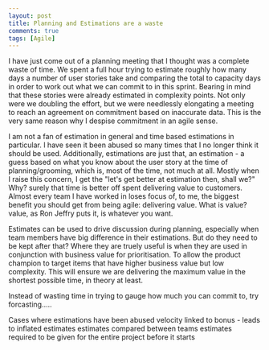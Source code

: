 ```yaml
---
layout: post
title: Planning and Estimations are a waste
comments: true
tags: [Agile]
---
```


I have just come out of a planning meeting that I thought was a complete waste of time. We spent a full hour trying to estimate roughly how many days a number of user stories take and comparing the total to capacity days in order to work out what we can commit to in this sprint. Bearing in mind that these stories were already estimated in complexity points. Not only were we doubling the effort, but we were needlessly elongating a meeting to reach an agreement on commitment based on inaccurate data. This is the very same reason why I despise commitment in an agile sense.

I am not a fan of estimation in general and time based estimations in particular. I have seen it been abused so many times that I no longer think it should be used. Additionally, estimations are just that, an estimation - a guess based on what you know about the user story at the time of planning/grooming, which is, most of the time, not much at all. Mostly when I raise this concern, I get the "let's get better at estimation then, shall we?" Why? surely that time is better off spent delivering value to customers. Almost every team I have worked in loses focus of, to me, the biggest benefit you should get from being agile: delivering value. What is value? value, as Ron Jeffry puts it, is whatever you want.

Estimates can be used to drive discussion during planning, especially when team members have big difference in their estimations. But do they need to be kept after that? Where they are truely useful is when they are used in conjunction with business value for prioritisation. To allow the product champion to target items that have higher business value but low complexity. This will ensure we are delivering the maximum value in the shortest possible time, in theory at least.

Instead of wasting time in trying to gauge how much you can commit to, try forcasting.....

Cases where estimations have been abused
velocity linked to bonus - leads to inflated estimates
estimates compared between teams
estimates required to be given for the entire project before it starts


